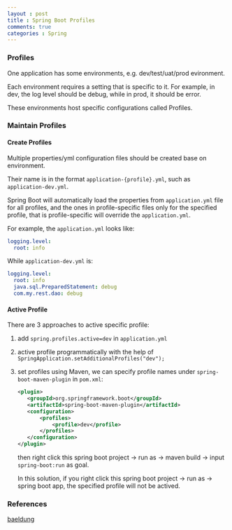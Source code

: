 ```yaml
---
layout : post
title : Spring Boot Profiles
comments: true
categories : Spring
---
```


### Profiles

  One application has some environments, e.g. dev/test/uat/prod evironment.
  
  Each environment requires a setting that is specific to it. For example, in dev, the log level should be debug,
  while in prod, it should be error.
  
  These environments host specific configurations called Profiles.
  
### Maintain Profiles

#### Create Profiles

  Multiple properties/yml configuration files should be created base on environment.
  
  Their name is in the format `application-{profile}.yml`, such as `application-dev.yml`.
  
  Spring Boot will automatically load the properties from `application.yml` file for all profiles, 
  and the ones in profile-specific files only for the specified profile, that is profile-specific will override the `application.yml`.
  
  For example, the `application.yml` looks like:
  
  ```yml
  logging.level:
    root: info
  ```
  
  While `application-dev.yml` is:
  
  ```yml
  logging.level:
    root: info
    java.sql.PreparedStatement: debug
    com.my.rest.dao: debug
  ```
  
#### Active Profile

  There are 3 approaches to active specific profile:
  
  1. add `spring.profiles.active=dev` in `application.yml`
  2. active profile programmatically with the help of `SpringApplication.setAdditionalProfiles("dev");`
  3. set profiles using Maven, we can specify profile names under `spring-boot-maven-plugin` in `pom.xml`:
  
     ```xml
     <plugin>
        <groupId>org.springframework.boot</groupId>
        <artifactId>spring-boot-maven-plugin</artifactId>
        <configuration>
            <profiles>
                <profile>dev</profile>
            </profiles>
        </configuration>
     </plugin>
     ```
     
     then right click this spring boot project -> run as -> maven build -> input `spring-boot:run` as goal.
     
     In this solution, if you right click this spring boot project -> run as -> spring boot app, the specified profile will not be actived.
     
### References

  [baeldung](https://www.baeldung.com/spring-profiles)
